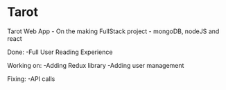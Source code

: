 # Tarot
Tarot Web App - On the making
FullStack project - mongoDB, nodeJS and react 

Done:
-Full User Reading Experience 

Working on: 
-Adding Redux library
-Adding user management 


Fixing: 
-API calls 
